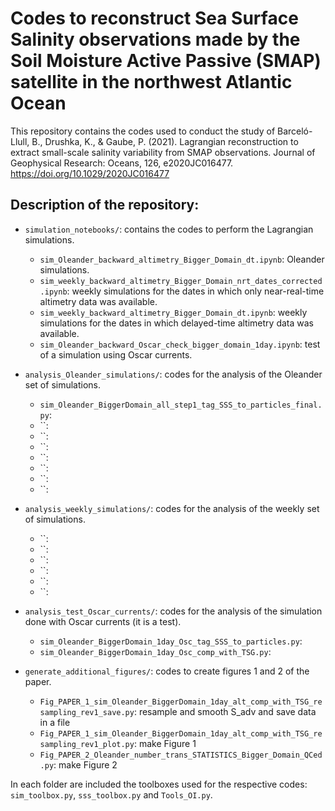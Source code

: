 # Codes to reconstruct Sea Surface Salinity observations made by the Soil Moisture Active Passive (SMAP) satellite in the northwest Atlantic Ocean

This repository contains the codes used to conduct the study of Barceló-Llull, B., Drushka, K., &amp; Gaube, P. (2021). Lagrangian reconstruction to extract small-scale salinity variability from SMAP observations. Journal of Geophysical Research: Oceans, 126, e2020JC016477. https://doi.org/10.1029/2020JC016477

## Description of the repository:

- `simulation_notebooks/`:  contains the codes to perform the Lagrangian simulations.
  
  - `sim_Oleander_backward_altimetry_Bigger_Domain_dt.ipynb`: Oleander simulations.
  - `sim_weekly_backward_altimetry_Bigger_Domain_nrt_dates_corrected.ipynb`: weekly simulations for the dates in which only near-real-time altimetry data was available.
  - `sim_weekly_backward_altimetry_Bigger_Domain_dt.ipynb`: weekly simulations for the dates in which delayed-time altimetry data was available.
  - `sim_Oleander_backward_Oscar_check_bigger_domain_1day.ipynb`: test of a simulation using Oscar currents.
    
- `analysis_Oleander_simulations/`:  codes for the analysis of the Oleander set of simulations.
  
  - `sim_Oleander_BiggerDomain_all_step1_tag_SSS_to_particles_final.py`:
  - ``:
  - ``:
  - ``:
  - ``:
  - ``:
  - ``:
  - ``:

- `analysis_weekly_simulations/`:  codes for the analysis of the weekly set of simulations.
  
  - ``:
  - ``:
  - ``:
  - ``:
  - ``:
  - ``:

- `analysis_test_Oscar_currents/`:  codes for the analysis of the simulation done with Oscar currents (it is a test).

  - `sim_Oleander_BiggerDomain_1day_Osc_tag_SSS_to_particles.py`:
  - `sim_Oleander_BiggerDomain_1day_Osc_comp_with_TSG.py`:

- `generate_additional_figures/`:  codes to create figures 1 and 2 of the paper.
  
  - `Fig_PAPER_1_sim_Oleander_BiggerDomain_1day_alt_comp_with_TSG_resampling_rev1_save.py`: resample and smooth S_adv and save data in a file
  - `Fig_PAPER_1_sim_Oleander_BiggerDomain_1day_alt_comp_with_TSG_resampling_rev1_plot.py`: make Figure 1
  - `Fig_PAPER_2_Oleander_number_trans_STATISTICS_Bigger_Domain_QCed.py`: make Figure 2
 
In each folder are included the toolboxes used for the respective codes: `sim_toolbox.py`, `sss_toolbox.py` and `Tools_OI.py`.


